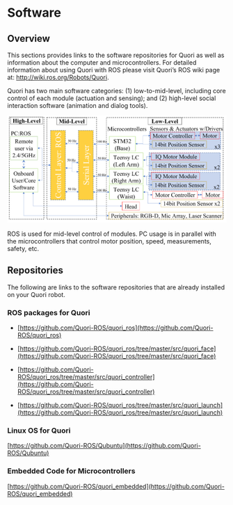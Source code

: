 # Software

## Overview

This sections provides links to the software repositories for Quori as well as information about the computer and microcontrollers. For detailed information about using Quori with ROS please visit Quori’s ROS wiki page at: http://wiki.ros.org/Robots/Quori.

Quori has two main software categories: (1) low-to-mid-level, including core control of each module (actuation and sensing); and (2) high-level social interaction software (animation and dialog tools).

![Quori's software architecture](images/software_architecture.png)

ROS is used for mid-level control of modules. PC usage is in parallel with the microcontrollers that control motor position, speed, measurements, safety, etc.

<!-- TODO: talk about Semio's layer on top of that -->

## Repositories

The following are links to the software repositories that are already installed on your Quori robot.

### ROS packages for Quori

- [https://github.com/Quori-ROS/quori_ros](https://github.com/Quori-ROS/quori_ros)

- [https://github.com/Quori-ROS/quori_ros/tree/master/src/quori_face](https://github.com/Quori-ROS/quori_ros/tree/master/src/quori_face)

- [https://github.com/Quori-ROS/quori_ros/tree/master/src/quori_controller](https://github.com/Quori-ROS/quori_ros/tree/master/src/quori_controller)

- [https://github.com/Quori-ROS/quori_ros/tree/master/src/quori_launch](https://github.com/Quori-ROS/quori_ros/tree/master/src/quori_launch)

### Linux OS for Quori

[https://github.com/Quori-ROS/Qubuntu](https://github.com/Quori-ROS/Qubuntu)

### Embedded Code for Microcontrollers

[https://github.com/Quori-ROS/quori_embedded](https://github.com/Quori-ROS/quori_embedded)
